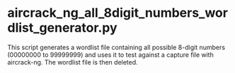 # aircrack_ng_all_8digit_numbers_wordlist_generator.py
This script generates a wordlist file containing all possible 8-digit numbers (00000000 to 99999999) and uses it to test against a capture file with aircrack-ng. The wordlist file is then deleted.
